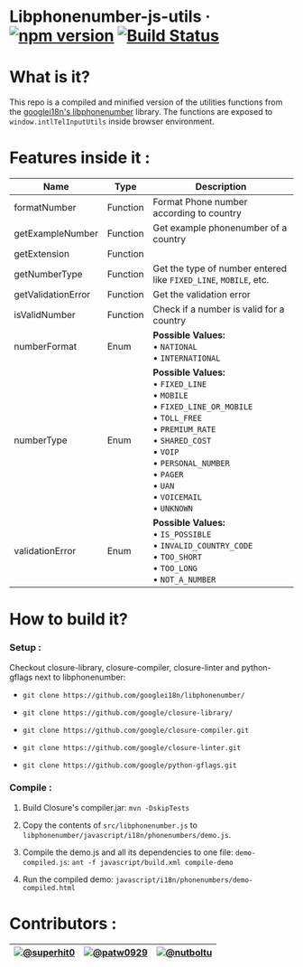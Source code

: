 # Libphonenumber-js-utils &middot; [![npm version](https://badge.fury.io/js/libphonenumber-js-utils.svg)](https://www.npmjs.com/package/libphonenumber-js-utils) [![Build Status](https://travis-ci.org/patw0929/libphonenumber-js-utils.svg)](https://travis-ci.org/patw0929/libphonenumber-js-utils)

# What is it?
This repo is a compiled and minified version of the utilities functions from the [googlei18n's libphonenumber](https://github.com/googlei18n/libphonenumber) library.
The functions are exposed to `window.intlTelInputUtils` inside browser environment.

# Features inside it :
Name | Type | Description
-----|------|---------------
formatNumber | Function | Format Phone number according to country
getExampleNumber | Function | Get example phonenumber of a country
getExtension | Function | 
getNumberType | Function | Get the type of number entered like `FIXED_LINE`, `MOBILE`, etc.
getValidationError | Function | Get the validation error
isValidNumber | Function | Check if a number is valid for a country
numberFormat | Enum | **Possible Values:**<br>&bull; `NATIONAL` <br>&bull; `INTERNATIONAL`
numberType | Enum | **Possible Values:**<br>&bull; `FIXED_LINE` <br>&bull; `MOBILE` <br>&bull; `FIXED_LINE_OR_MOBILE` <br>&bull; `TOLL_FREE` <br>&bull; `PREMIUM_RATE` <br>&bull; `SHARED_COST` <br>&bull; `VOIP` <br>&bull; `PERSONAL_NUMBER` <br>&bull; `PAGER` <br>&bull; `UAN` <br>&bull; `VOICEMAIL` <br>&bull; `UNKNOWN`
validationError | Enum | **Possible Values:**<br>&bull; `IS_POSSIBLE` <br>&bull; `INVALID_COUNTRY_CODE` <br>&bull; `TOO_SHORT` <br>&bull; `TOO_LONG` <br>&bull; `NOT_A_NUMBER`

# How to build it?
### Setup :
Checkout closure-library, closure-compiler, closure-linter and python-gflags next to libphonenumber:

* `git clone https://github.com/googlei18n/libphonenumber/`

* `git clone https://github.com/google/closure-library/`

* `git clone https://github.com/google/closure-compiler.git`

* `git clone https://github.com/google/closure-linter.git`

* `git clone https://github.com/google/python-gflags.git`

### Compile :
1. Build Closure's compiler.jar:
  `mvn -DskipTests`
2. Copy the contents of 
`src/libphonenumber.js` to `libphonenumber/javascript/i18n/phonenumbers/demo.js`.

3. Compile the demo.js and all its dependencies to one file: `demo-compiled.js`:
  `ant -f javascript/build.xml compile-demo`

3. Run the compiled demo: `javascript/i18n/phonenumbers/demo-compiled.html`

# Contributors :
[![@superhit0](https://avatars.githubusercontent.com/superhit0?size=50)](https://github.com/superhit0) | [![@patw0929](https://avatars.githubusercontent.com/patw0929?size=50)](https://github.com/patw0929) | [![@nutboltu](https://avatars.githubusercontent.com/nutboltu?size=50)](https://github.com/nutboltu)
----|-----|-----
